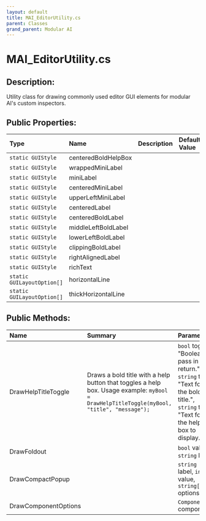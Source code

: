 ```yaml
---
layout: default
title: MAI_EditorUtility.cs
parent: Classes
grand_parent: Modular AI
---
```


# MAI_EditorUtility.cs

## Description:
Utility class for drawing commonly used editor GUI elements for modular AI's custom inspectors.

## Public Properties:

| Type        | Name | Description         | Default Value |
|:-------------|:----|:------------------|:------|
|  `static GUIStyle` | centeredBoldHelpBox |  |  |
|  `static GUIStyle` | wrappedMiniLabel |  |  |
|  `static GUIStyle` | miniLabel |  |  |
|  `static GUIStyle` | centeredMiniLabel |  |  |
|  `static GUIStyle` | upperLeftMiniLabel |  |  |
|  `static GUIStyle` | centeredLabel |  |  |
|  `static GUIStyle` | centeredBoldLabel |  |  |
|  `static GUIStyle` | middleLeftBoldLabel |  |  |
|  `static GUIStyle` | lowerLeftBoldLabel |  |  |
|  `static GUIStyle` | clippingBoldLabel |  |  |
|  `static GUIStyle` | rightAlignedLabel |  |  |
|  `static GUIStyle` | richText |  |  |
|  `static GUILayoutOption[]` | horizontalLine |  |  |
|  `static GUILayoutOption[]` | thickHorizontalLine |  |  |


## Public Methods:

| Name | Summary      | Parameters | Returns |
|:----|:------------------|:-----------|:--------|
| DrawHelpTitleToggle | Draws a bold title with a help button that toggles a help box. Usage example: `myBool = DrawHelpTitleToggle(myBool, "title", "message");` | `bool` toggle "Boolean to pass in and return.", `string` title "Text for the bold title.", `string` text "Text for the help box to display." | `static bool` "Returns toggle" |
| DrawFoldout |  | `bool` value, `string` label | `static bool` |
| DrawCompactPopup |   | `string` label, `int` value, `string[]` options | `static int` |
| DrawComponentOptions |   | `Component` component | `static Void` |
